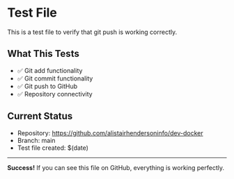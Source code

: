 # Test File

This is a test file to verify that git push is working correctly.

## What This Tests

- ✅ Git add functionality
- ✅ Git commit functionality  
- ✅ Git push to GitHub
- ✅ Repository connectivity

## Current Status

- Repository: https://github.com/alistairhendersoninfo/dev-docker
- Branch: main
- Test file created: $(date)

---

**Success!** If you can see this file on GitHub, everything is working perfectly.
